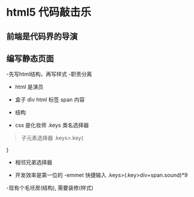  # html5 代码敲击乐

## 前端是代码界的导演


## 编写静态页面
-先写html结构，再写样式
-职责分离 

- html 是演员
 - 盒子
  div
  html 标签
  span 内容
 - 结构

- css 是化妆师
.keys 类名选择器
> 子元素选择器
.keys>.key{

}
+ 相邻兄弟选择器


- 开发效率是第一位的 
 -emmet 快捷输入 
 .keys>(.key>div+span.sound)*9

 -现有个毛坯房(结构), 需要装修(样式)
